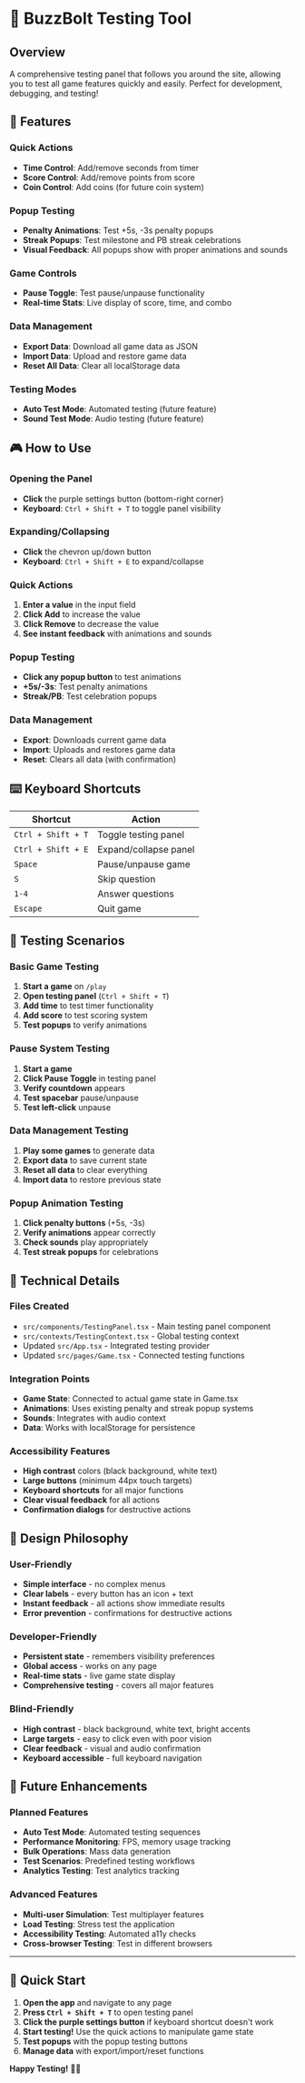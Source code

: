 # 🧪 BuzzBolt Testing Tool

## Overview
A comprehensive testing panel that follows you around the site, allowing you to test all game features quickly and easily. Perfect for development, debugging, and testing!

## 🚀 Features

### **Quick Actions**
- **Time Control**: Add/remove seconds from timer
- **Score Control**: Add/remove points from score
- **Coin Control**: Add coins (for future coin system)

### **Popup Testing**
- **Penalty Animations**: Test +5s, -3s penalty popups
- **Streak Popups**: Test milestone and PB streak celebrations
- **Visual Feedback**: All popups show with proper animations and sounds

### **Game Controls**
- **Pause Toggle**: Test pause/unpause functionality
- **Real-time Stats**: Live display of score, time, and combo

### **Data Management**
- **Export Data**: Download all game data as JSON
- **Import Data**: Upload and restore game data
- **Reset All Data**: Clear all localStorage data

### **Testing Modes**
- **Auto Test Mode**: Automated testing (future feature)
- **Sound Test Mode**: Audio testing (future feature)

## 🎮 How to Use

### **Opening the Panel**
- **Click** the purple settings button (bottom-right corner)
- **Keyboard**: `Ctrl + Shift + T` to toggle panel visibility

### **Expanding/Collapsing**
- **Click** the chevron up/down button
- **Keyboard**: `Ctrl + Shift + E` to expand/collapse

### **Quick Actions**
1. **Enter a value** in the input field
2. **Click Add** to increase the value
3. **Click Remove** to decrease the value
4. **See instant feedback** with animations and sounds

### **Popup Testing**
- **Click any popup button** to test animations
- **+5s/-3s**: Test penalty animations
- **Streak/PB**: Test celebration popups

### **Data Management**
- **Export**: Downloads current game data
- **Import**: Uploads and restores game data
- **Reset**: Clears all data (with confirmation)

## ⌨️ Keyboard Shortcuts

| Shortcut | Action |
|----------|--------|
| `Ctrl + Shift + T` | Toggle testing panel |
| `Ctrl + Shift + E` | Expand/collapse panel |
| `Space` | Pause/unpause game |
| `S` | Skip question |
| `1-4` | Answer questions |
| `Escape` | Quit game |

## 🎯 Testing Scenarios

### **Basic Game Testing**
1. **Start a game** on `/play`
2. **Open testing panel** (`Ctrl + Shift + T`)
3. **Add time** to test timer functionality
4. **Add score** to test scoring system
5. **Test popups** to verify animations

### **Pause System Testing**
1. **Start a game**
2. **Click Pause Toggle** in testing panel
3. **Verify countdown** appears
4. **Test spacebar** pause/unpause
5. **Test left-click** unpause

### **Data Management Testing**
1. **Play some games** to generate data
2. **Export data** to save current state
3. **Reset all data** to clear everything
4. **Import data** to restore previous state

### **Popup Animation Testing**
1. **Click penalty buttons** (+5s, -3s)
2. **Verify animations** appear correctly
3. **Check sounds** play appropriately
4. **Test streak popups** for celebrations

## 🔧 Technical Details

### **Files Created**
- `src/components/TestingPanel.tsx` - Main testing panel component
- `src/contexts/TestingContext.tsx` - Global testing context
- Updated `src/App.tsx` - Integrated testing provider
- Updated `src/pages/Game.tsx` - Connected testing functions

### **Integration Points**
- **Game State**: Connected to actual game state in Game.tsx
- **Animations**: Uses existing penalty and streak popup systems
- **Sounds**: Integrates with audio context
- **Data**: Works with localStorage for persistence

### **Accessibility Features**
- **High contrast** colors (black background, white text)
- **Large buttons** (minimum 44px touch targets)
- **Keyboard shortcuts** for all major functions
- **Clear visual feedback** for all actions
- **Confirmation dialogs** for destructive actions

## 🎨 Design Philosophy

### **User-Friendly**
- **Simple interface** - no complex menus
- **Clear labels** - every button has an icon + text
- **Instant feedback** - all actions show immediate results
- **Error prevention** - confirmations for destructive actions

### **Developer-Friendly**
- **Persistent state** - remembers visibility preferences
- **Global access** - works on any page
- **Real-time stats** - live game state display
- **Comprehensive testing** - covers all major features

### **Blind-Friendly**
- **High contrast** - black background, white text, bright accents
- **Large targets** - easy to click even with poor vision
- **Clear feedback** - visual and audio confirmation
- **Keyboard accessible** - full keyboard navigation

## 🚀 Future Enhancements

### **Planned Features**
- **Auto Test Mode**: Automated testing sequences
- **Performance Monitoring**: FPS, memory usage tracking
- **Bulk Operations**: Mass data generation
- **Test Scenarios**: Predefined testing workflows
- **Analytics Testing**: Test analytics tracking

### **Advanced Features**
- **Multi-user Simulation**: Test multiplayer features
- **Load Testing**: Stress test the application
- **Accessibility Testing**: Automated a11y checks
- **Cross-browser Testing**: Test in different browsers

---

## 🎯 Quick Start

1. **Open the app** and navigate to any page
2. **Press `Ctrl + Shift + T`** to open testing panel
3. **Click the purple settings button** if keyboard shortcut doesn't work
4. **Start testing!** Use the quick actions to manipulate game state
5. **Test popups** with the popup testing buttons
6. **Manage data** with export/import/reset functions

**Happy Testing!** 🧪✨

